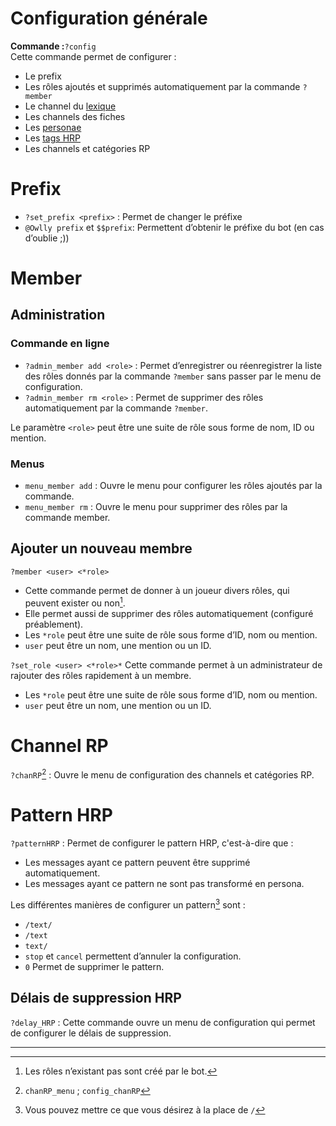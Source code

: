 # Configuration générale
**Commande :**`?config`   
Cette commande permet de configurer :   
- Le prefix  
- Les rôles ajoutés et supprimés automatiquement par la commande `?member`  
- Le channel du [lexique](utilitaire.md#lexique)  
- Les channels des fiches  
- Les [personae](personae.md)  
- Les [tags HRP](personae.md#tags-hrp)  
- Les channels et catégories RP  

# Prefix
- `?set_prefix <prefix>` : Permet de changer le préfixe
- `@Owlly prefix`  et `$$prefix`: Permettent d’obtenir le préfixe du bot (en cas d’oublie ;))

# Member
## Administration
### Commande en ligne
- `?admin_member add <role>` : Permet d’enregistrer ou réenregistrer la liste des rôles donnés par la commande `?member` sans passer par le menu de configuration.
- `?admin_member rm <role>` : Permet de supprimer des rôles automatiquement par la commande `?member`.

Le paramètre `<role>` peut être une suite de rôle sous forme de nom, ID ou mention.

### Menus
- `menu_member add` : Ouvre le menu pour configurer les rôles ajoutés par la commande.
- `menu_member rm` : Ouvre le menu pour supprimer des rôles par la commande member.

## Ajouter un nouveau membre
`?member <user> <*role>` 
- Cette commande permet de donner à un joueur divers rôles, qui peuvent exister ou non[^1].  
- Elle permet aussi de supprimer des rôles automatiquement (configuré préablement).
- Les `*role` peut être une suite de rôle sous forme d’ID, nom ou mention.
- `user` peut être un nom, une mention ou un ID.

`?set_role <user> <*role>*` 
Cette commande permet à un administrateur de rajouter des rôles rapidement à un membre.
- Les `*role` peut être une suite de rôle sous forme d’ID, nom ou mention.
- `user` peut être un nom, une mention ou un ID.

# Channel RP
`?chanRP`[^2] : Ouvre le menu de configuration des channels et catégories RP. 

# Pattern HRP
`?patternHRP` : Permet de configurer le pattern HRP, c'est-à-dire que :
- Les messages ayant ce pattern peuvent être supprimé automatiquement.
- Les messages ayant ce pattern ne sont pas transformé en persona.

Les différentes manières de configurer un pattern[^3] sont :
- `/text/`
- `/text`
- `text/`
- `stop` et `cancel` permettent d’annuler la configuration.
- `0` Permet de supprimer le pattern.

## Délais de suppression HRP
`?delay_HRP` : Cette commande ouvre un menu de configuration qui permet de configurer le délais de suppression.


---
[^1]: Les rôles n’existant pas sont créé par le bot.
[^2]: `chanRP_menu` ; `config_chanRP`
[^3]: Vous pouvez mettre ce que vous désirez à la place de `/`



